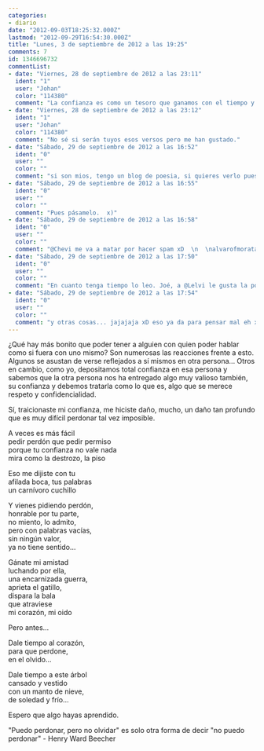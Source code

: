 ```yaml
---
categories:
- diario
date: "2012-09-03T18:25:32.000Z"
lastmod: "2012-09-29T16:54:30.000Z"
title: "Lunes, 3 de septiembre de 2012 a las 19:25"
comments: 7
id: 1346696732
commentList:
- date: "Viernes, 28 de septiembre de 2012 a las 23:11"
  ident: "1"
  user: "Johan"
  color: "114380"
  comment: "La confianza es como un tesoro que ganamos con el tiempo y que podemos perder en un momento."
- date: "Viernes, 28 de septiembre de 2012 a las 23:12"
  ident: "1"
  user: "Johan"
  color: "114380"
  comment: "No sé si serán tuyos esos versos pero me han gustado."
- date: "Sábado, 29 de septiembre de 2012 a las 16:52"
  ident: "0"
  user: ""
  color: ""
  comment: "si son mios, tengo un blog de poesia, si quieres verlo pues te lo paso"
- date: "Sábado, 29 de septiembre de 2012 a las 16:55"
  ident: "0"
  user: ""
  color: ""
  comment: "Pues pásamelo.  x)"
- date: "Sábado, 29 de septiembre de 2012 a las 16:58"
  ident: "0"
  user: ""
  color: ""
  comment: "@Chevi me va a matar por hacer spam xD  \n  \nalvarofmorata.blogspot.com (justo a la derecha tienes un enlace con la música para acompañar, te lo recomiendo encarecidamente si vas a leer, y tambien te recomiendo las frases celebres de la columna de la derecha)"
- date: "Sábado, 29 de septiembre de 2012 a las 17:50"
  ident: "0"
  user: ""
  color: ""
  comment: "En cuanto tenga tiempo lo leo. Joé, a @Lelvi le gusta la poesía... x)"
- date: "Sábado, 29 de septiembre de 2012 a las 17:54"
  ident: "0"
  user: ""
  color: ""
  comment: "y otras cosas... jajajaja xD eso ya da para pensar mal eh xD"
---
```


¿Qué hay más bonito que poder tener a alguien con quien poder hablar como si fuera con uno mismo? Son numerosas las reacciones frente a esto. Algunos se asustan de verse reflejados a sí mismos en otra persona... Otros en cambio, como yo, depositamos total confianza en esa persona y sabemos que la otra persona nos ha entregado algo muy valioso también, su confianza y debemos tratarla como lo que es, algo que se merece respeto y confidencialidad.   
  
Sí, traicionaste mi confianza, me hiciste daño, mucho, un daño tan profundo que es muy difícil perdonar tal vez imposible.  
  
A veces es más fácil  
pedir perdón que pedir permiso  
porque tu confianza no vale nada  
mira como la destrozo, la piso  
  
Eso me dijiste con tu  
afilada boca, tus palabras  
un carnívoro cuchillo  
  
Y vienes pidiendo perdón,  
honrable por tu parte,  
no miento, lo admito,  
pero con palabras vacías,  
sin ningún valor,  
ya no tiene sentido...  
  
Gánate mi amistad  
luchando por ella,  
una encarnizada guerra,  
aprieta el gatillo,  
dispara la bala  
que atraviese   
mi corazón, mi oido  
  
Pero antes...  
  
Dale tiempo al corazón,   
para que perdone,  
en el olvido...  
  
Dale tiempo a este árbol  
cansado y vestido  
con un manto de nieve,  
de soledad y frío...  
  
Espero que algo hayas aprendido.  
  
"Puedo perdonar, pero no olvidar" es solo otra forma de decir "no puedo perdonar" - Henry Ward Beecher